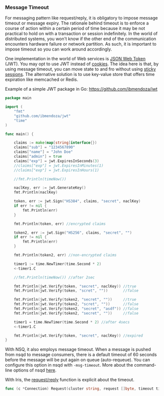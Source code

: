 ### Message Timeout

For messaging pattern like request/reply, it is obligatory to impose message timeout or message expiry. The rationale behind timeout is to enforce a course of action within a certain period of time because it may be not practical to hold on with a transaction or session indefinitely. In the world of distributed systems, you won't know if the other end of the communication encounters hardware failure or network partition. As such, it is important to impose timeout so you can work around accordingly.

One implementation in the world of Web services is [JSON Web Token](https://en.wikipedia.org/wiki/JSON_Web_Token) (JWT). You may opt to use JWT instead of [cookies](https://auth0.com/blog/2014/01/27/ten-things-you-should-know-about-tokens-and-cookies/). The idea here is that, by using message timeout, you can move state to and fro without using [sticky sessions](http://12factor.net/processes). The alternative solution is to use key-value store that offers time expiration like memcached or Redis.

Example of a simple JWT package in Go: https://github.com/ibmendoza/jwt

```go
package main

import (
    "fmt"
    "github.com/ibmendoza/jwt"
    "time"
)

func main() {

    claims := make(map[string]interface{})
    claims["sub"] = "1234567890"
    claims["name"] = "John Doe"
    claims["admin"] = true
    claims["exp"] = jwt.ExpiresInSeconds(3)
    //claims["exp"] = jwt.ExpiresInMinutes(1)
    //claims["exp"] = jwt.ExpiresInHours(1)

    //fmt.Println(timeNow())

    naclKey, err := jwt.GenerateKey()
    fmt.Println(naclKey)

    token, err := jwt.Sign("HS384", claims, "secret", naclKey)
    if err != nil {
        fmt.Println(err)
    }

    fmt.Println(token, err) //encrypted claims

    token2, err := jwt.Sign("HS256", claims, "secret", "")
    if err != nil {
        fmt.Println(err)
    }

    fmt.Println(token2, err) //non-encrypted claims

    timer1 := time.NewTimer(time.Second * 2)
    <-timer1.C

    //fmt.Println(timeNow()) //after 2sec

    fmt.Println(jwt.Verify(token, "secret", naclKey)) //true
    fmt.Println(jwt.Verify(token, "scret", ""))       //false

    fmt.Println(jwt.Verify(token2, "secret", ""))     //true
    fmt.Println(jwt.Verify(token2, "scret", ""))      //false
    fmt.Println(jwt.Verify(token2, "secret", "asdf")) //false
    fmt.Println(jwt.Verify(token2, "secret", ""))     //false

    timer1 = time.NewTimer(time.Second * 2) //after 4secs
    <-timer1.C

    fmt.Println(jwt.Verify(token, "secret", naclKey)) //expired
}
```

With NSQ, it also employs message timeout. When a message is pushed from nsqd to message consumers, there is a default timeout of 60 seconds before the message will be put again on queue (auto-requeue). You can configure this option in nsqd with ```-msg-timeout```. More about the command-line options of nsqd [here](http://nsq.io/components/nsqd.html).

With Iris, the [request/reply](https://godoc.org/gopkg.in/project-iris/iris-go.v1) function is explicit about the timeout.

```go
func (c *Connection) Request(cluster string, request []byte, timeout time.Duration) ([]byte, error)
```

